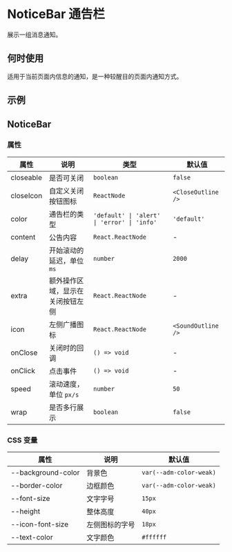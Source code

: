 # NoticeBar 通告栏

展示一组消息通知。

## 何时使用

适用于当前页面内信息的通知，是一种较醒目的页面内通知方式。

## 示例

<code src="./demos/demo1.tsx"></code>

## NoticeBar

### 属性

| 属性 | 说明 | 类型 | 默认值 |
| --- | --- | --- | --- |
| closeable | 是否可关闭 | `boolean` | `false` |
| closeIcon | 自定义关闭按钮图标 | `ReactNode` | `<CloseOutline />` |
| color | 通告栏的类型 | `'default' \| 'alert' \| 'error' \| 'info'` | `'default'` |
| content | 公告内容 | `React.ReactNode` | - |
| delay | 开始滚动的延迟，单位 `ms` | `number` | `2000` |
| extra | 额外操作区域，显示在关闭按钮左侧 | `React.ReactNode` | - |
| icon | 左侧广播图标 | `React.ReactNode` | `<SoundOutline />` |
| onClose | 关闭时的回调 | `() => void` | - |
| onClick | 点击事件 | `() => void` | - |
| speed | 滚动速度，单位 `px/s` | `number` | `50` |
| wrap | 是否多行展示 | `boolean` | `false` |

### CSS 变量

| 属性               | 说明           | 默认值                  |
| ------------------ | -------------- | ----------------------- |
| --background-color | 背景色         | `var(--adm-color-weak)` |
| --border-color     | 边框颜色       | `var(--adm-color-weak)` |
| --font-size        | 文字字号       | `15px`                  |
| --height           | 整体高度       | `40px`                  |
| --icon-font-size   | 左侧图标的字号 | `18px`                  |
| --text-color       | 文字颜色       | `#ffffff`               |
